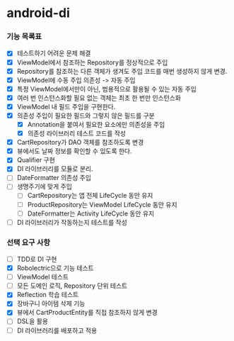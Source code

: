 # android-di

### 기능 목록표
- [x] 테스트하기 어려운 문제 해결
- [x] ViewModel에서 참조하는 Repository를 정상적으로 주입
- [x] Repository를 참조하는 다른 객체가 생겨도 주입 코드를 매번 생성하지 않게 변경.
- [x] ViewModel에 수동 주입 의존성 -> 자동 주입
- [x] 특정 ViewModel에서만이 아닌, 범용적으로 활용될 수 있는 자동 주입
- [x] 여러 번 인스턴스화할 필요 없는 객체는 최초 한 번만 인스턴스화
- [x] ViewModel 내 필드 주입을 구현한다.
- [x] 의존성 주입이 필요한 필드와 그렇지 않은 필드를 구분
    - [x] Annotation을 붙여서 필요한 요소에만 의존성을 주입
    - [x] 의존성 라이브러리 테스트 코드를 작성
- [x] CartRepository가 DAO 객체를 참조하도록 변경
- [x] 뷰에서도 날짜 정보를 확인할 수 있도록 한다.
- [x] Qualifier 구현
- [x] DI 라이브러리를 모듈로 분리.
- [ ] DateFormatter 의존성 주입
- [ ] 생명주기에 맞게 주입
  - [ ] CartRepository는 앱 전체 LifeCycle 동안 유지
  - [ ] ProductRepository는 ViewModel LifeCycle 동안 유지
  - [ ] DateFormatter는 Activity LifeCycle 동안 유지
- [ ] DI 라이브러리가 작동하는지 테스트를 작성

### 선택 요구 사항
- [ ] TDD로 DI 구현
- [x] Robolectric으로 기능 테스트
- [ ] ViewModel 테스트
- [ ] 모든 도메인 로직, Repository 단위 테스트
- [x] Reflection 학습 테스트
- [x] 장바구니 아이템 삭제 기능
- [x] 뷰에서 CartProductEntity를 직접 참조하지 않게 변경
- [ ] DSL을 활용
- [ ] DI 라이브러리를 배포하고 적용